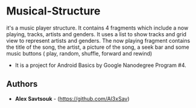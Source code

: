 # Musical-Structure

it's a music player structure. It contains 4 fragments which include a now playing, tracks, artists and genders. It uses a list
to show tracks and grid view to represent artists and genders. The now playing fragment contains the title of the song, the artist, a picture 
of the song, a seek bar and some music buttons ( play, random, shuffle, forward and rewind)

* It is a project for Android Basics by Google Nanodegree Program #4.

## Authors

* **Alex Savtsouk** - (https://github.com/Al3xSav)

